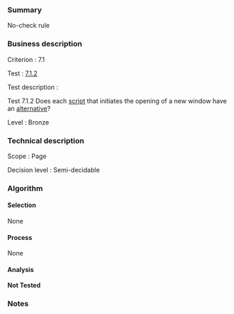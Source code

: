 ### Summary

No-check rule

### Business description

Criterion : 7.1

Test : [7.1.2](http://www.accessiweb.org/index.php/accessiweb-22-english-version.html#test-7-1-2)

Test description :

Test 7.1.2 Does each [script](http://www.accessiweb.org/index.php/glossary-76.html#mScript) that initiates the opening of a new window have an [alternative](http://www.accessiweb.org/index.php/glossary-76.html#mAltScript)? 

Level : Bronze 

### Technical description

Scope : Page

Decision level : Semi-decidable

### Algorithm

#### Selection

None

#### Process

None

#### Analysis

**Not Tested**

### Notes


